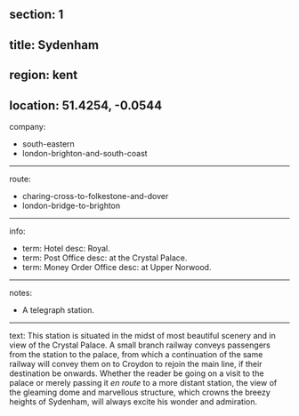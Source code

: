 section: 1
----
title: Sydenham
----
region: kent
----
location: 51.4254, -0.0544
----
company:
- south-eastern
- london-brighton-and-south-coast
----
route:
- charing-cross-to-folkestone-and-dover
- london-bridge-to-brighton
----
info:
- term: Hotel
  desc: Royal.
- term: Post Office
  desc: at the Crystal Palace.
- term: Money Order Office
  desc: at Upper Norwood.
----
notes:
- A telegraph station.
----
text: This station is situated in the midst of most beautiful scenery and in view of the Crystal Palace. A small branch railway conveys passengers from the station to the palace, from which a continuation of the same railway will convey them on to Croydon to rejoin the main line, if their destination be onwards. Whether the reader be going on a visit to the palace or merely passing it *en route* to a more distant station, the view of the gleaming dome and marvellous structure, which crowns the breezy heights of Sydenham, will always excite his wonder and admiration.
